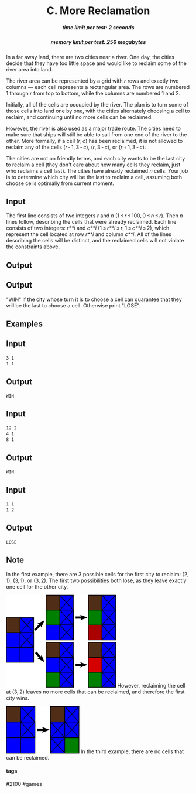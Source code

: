 <h1 style='text-align: center;'> C. More Reclamation</h1>

<h5 style='text-align: center;'>time limit per test: 2 seconds</h5>
<h5 style='text-align: center;'>memory limit per test: 256 megabytes</h5>

In a far away land, there are two cities near a river. One day, the cities decide that they have too little space and would like to reclaim some of the river area into land.

The river area can be represented by a grid with *r* rows and exactly two columns — each cell represents a rectangular area. The rows are numbered 1 through *r* from top to bottom, while the columns are numbered 1 and 2.

Initially, all of the cells are occupied by the river. The plan is to turn some of those cells into land one by one, with the cities alternately choosing a cell to reclaim, and continuing until no more cells can be reclaimed.

However, the river is also used as a major trade route. The cities need to make sure that ships will still be able to sail from one end of the river to the other. More formally, if a cell (*r*, *c*) has been reclaimed, it is not allowed to reclaim any of the cells (*r* - 1, 3 - *c*), (*r*, 3 - *c*), or (*r* + 1, 3 - *c*).

The cities are not on friendly terms, and each city wants to be the last city to reclaim a cell (they don't care about how many cells they reclaim, just who reclaims a cell last). The cities have already reclaimed *n* cells. Your job is to determine which city will be the last to reclaim a cell, assuming both choose cells optimally from current moment.

## Input

The first line consists of two integers *r* and *n* (1 ≤ *r* ≤ 100, 0 ≤ *n* ≤ *r*). Then *n* lines follow, describing the cells that were already reclaimed. Each line consists of two integers: *r**i* and *c**i* (1 ≤ *r**i* ≤ *r*, 1 ≤ *c**i* ≤ 2), which represent the cell located at row *r**i* and column *c**i*. All of the lines describing the cells will be distinct, and the reclaimed cells will not violate the constraints above.

## Output

## Output

 "WIN" if the city whose turn it is to choose a cell can guarantee that they will be the last to choose a cell. Otherwise print "LOSE".

## Examples

## Input


```
3 1  
1 1  

```
## Output


```
WIN  

```
## Input


```
12 2  
4 1  
8 1  

```
## Output


```
WIN  

```
## Input


```
1 1  
1 2  

```
## Output


```
LOSE  

```
## Note

In the first example, there are 3 possible cells for the first city to reclaim: (2, 1), (3, 1), or (3, 2). The first two possibilities both lose, as they leave exactly one cell for the other city.

 ![](images/9f71fd4ec3e4d5b2932bd2320e535cc9a1fcbb8a.png) However, reclaiming the cell at (3, 2) leaves no more cells that can be reclaimed, and therefore the first city wins.

 ![](images/533be14986b30aa07c85fb7cb0a93b3d4c4adee5.png) In the third example, there are no cells that can be reclaimed.



#### tags 

#2100 #games 